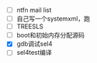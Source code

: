 - [ ] ntfn mail list
- [ ] 自己写一个systemxml，跑
- [ ] TREESLS
- [ ] boot和初始内存分配源码
- [x] gdb调试sel4
- [ ] sel4test编译
